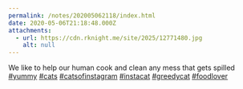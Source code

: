 ```yaml
---
permalink: /notes/202005062118/index.html
date: 2020-05-06T21:18:48.000Z
attachments:
  - url: https://cdn.rknight.me/site/2025/12771480.jpg
    alt: null
---
```


We like to help our human cook and clean any mess that gets spilled <a href="https://pixelfed.social/discover/tags/yummy?src=hash" title="#yummy" class="u-url hashtag" rel="external nofollow noopener">#yummy</a> <a href="https://pixelfed.social/discover/tags/cats?src=hash" title="#cats" class="u-url hashtag" rel="external nofollow noopener">#cats</a> <a href="https://pixelfed.social/discover/tags/catsofinstagram?src=hash" title="#catsofinstagram" class="u-url hashtag" rel="external nofollow noopener">#catsofinstagram</a> <a href="https://pixelfed.social/discover/tags/instacat?src=hash" title="#instacat" class="u-url hashtag" rel="external nofollow noopener">#instacat</a> <a href="https://pixelfed.social/discover/tags/greedycat?src=hash" title="#greedycat" class="u-url hashtag" rel="external nofollow noopener">#greedycat</a> <a href="https://pixelfed.social/discover/tags/foodlover?src=hash" title="#foodlover" class="u-url hashtag" rel="external nofollow noopener">#foodlover</a>
